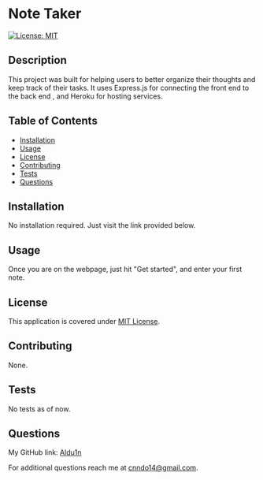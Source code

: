 # Note Taker

  [![License: MIT](https://img.shields.io/badge/License-MIT-yellow.svg)](https://opensource.org/licenses/MIT)

## Description

This project was built for helping users to better organize their thoughts and keep track of their tasks. It uses Express.js for connecting the front end to the back end , and Heroku for hosting services.

## Table of Contents

- [Installation](#installation)
- [Usage](#usage)
- [License](#license)
- [Contributing](#contributing)
- [Tests](#tests)
- [Questions](#questions)

## Installation

No installation required. Just visit the link provided below.

## Usage

Once you are on the webpage, just hit "Get started", and enter your first note.

## License

This application is covered under [MIT License](https://opensource.org/licenses/MIT).

## Contributing

None.

## Tests

No tests as of now.

## Questions

My GitHub link: [Aldu1n](https://github.com/Aldu1n)

For additional questions reach me at [cnndo14@gmail.com](mailto:cnndo14@gmail.com).

